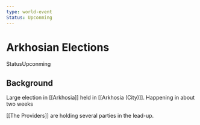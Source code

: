 ```yaml
---
type: world-event
Status: Upconming
---
```


#  Arkhosian Elections
<span class="dataview inline-field"><span class="inline-field-key">Status</span><span class="inline-field-value">Upconming</span></span>

## Background
Large election in [[Arkhosia]] held in [[Arkhosia (City)]]. Happening in about two weeks

[[The Providers]] are holding several parties in the lead-up. 